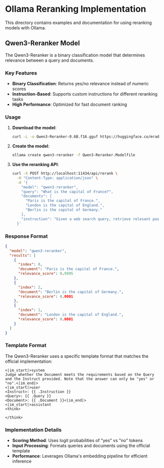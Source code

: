 # Ollama Reranking Implementation

This directory contains examples and documentation for using reranking models with Ollama.

## Qwen3-Reranker Model

The Qwen3-Reranker is a binary classification model that determines relevance between a query and documents.

### Key Features

- **Binary Classification**: Returns yes/no relevance instead of numeric scores
- **Instruction-Based**: Supports custom instructions for different reranking tasks
- **High Performance**: Optimized for fast document ranking

### Usage

1. **Download the model**:
   ```bash
   curl -L -o Qwen3-Reranker-0.6B.f16.gguf https://huggingface.co/mradermacher/Qwen3-Reranker-0.6B-GGUF/resolve/main/Qwen3-Reranker-0.6B.f16.gguf
   ```

2. **Create the model**:
   ```bash
   ollama create qwen3-reranker -f Qwen3-Reranker.Modelfile
   ```

3. **Use the reranking API**:
   ```bash
   curl -X POST http://localhost:11434/api/rerank \
     -H "Content-Type: application/json" \
     -d '{
       "model": "qwen3-reranker",
       "query": "What is the capital of France?",
       "documents": [
         "Paris is the capital of France.",
         "London is the capital of England.", 
         "Berlin is the capital of Germany."
       ],
       "instruction": "Given a web search query, retrieve relevant passages that answer the query"
     }'
   ```

### Response Format

```json
{
  "model": "qwen3-reranker",
  "results": [
    {
      "index": 0,
      "document": "Paris is the capital of France.",
      "relevance_score": 0.9995
    },
    {
      "index": 2,
      "document": "Berlin is the capital of Germany.",
      "relevance_score": 0.0001
    },
    {
      "index": 1,
      "document": "London is the capital of England.",
      "relevance_score": 0.0001
    }
  ]
}
```

### Template Format

The Qwen3-Reranker uses a specific template format that matches the official implementation:

```
<|im_start|>system
Judge whether the Document meets the requirements based on the Query and the Instruct provided. Note that the answer can only be "yes" or "no".<|im_end|>
<|im_start|>user
<Instruct>: {{ .Instruction }}
<Query>: {{ .Query }}
<Document>: {{ .Document }}<|im_end|>
<|im_start|>assistant
<think>

</think>

```

### Implementation Details

- **Scoring Method**: Uses logit probabilities of "yes" vs "no" tokens
- **Input Processing**: Formats queries and documents using the official template
- **Performance**: Leverages Ollama's embedding pipeline for efficient inference
